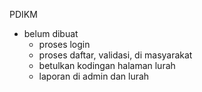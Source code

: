 PDIKM

- belum dibuat
  - proses login
  - proses daftar, validasi, di masyarakat
  - betulkan kodingan halaman lurah
  - laporan di admin dan lurah